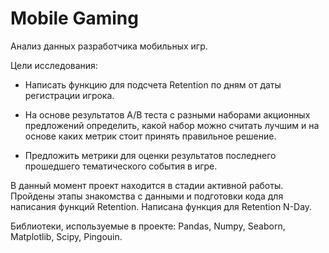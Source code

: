 # Mobile Gaming

Анализ данных разработчика мобильных игр.

Цели исследования:

- Написать функцию для подсчета Retention по дням от даты регистрации игрока.

- На основе результатов A/B теста с разными наборами акционных предложений определить, какой набор можно считать лучшим и на основе каких метрик стоит принять правильное решение.

- Предложить метрики для оценки результатов последнего прошедшего тематического события в игре.
 
В данный момент проект находится в стадии активной работы. Пройдены этапы знакомства с данными и подготовки кода для написания функций Retention. Написана функция для Retention N-Day.

Библиотеки, используемые в проекте: Pandas, Numpy, Seaborn, Matplotlib, Scipy, Pingouin.

